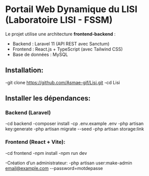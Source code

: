 # Portail Web Dynamique du LISI (Laboratoire LISI - FSSM)
Le projet utilise une architecture **frontend-backend** :
- Backend : Laravel 11 (API REST avec Sanctum)
- Frontend : React.js + TypeScript (avec Tailwind CSS)
- Base de données : MySQL

## Installation:
-git clone https://github.com/Asmae-gif/Lisi.git
-cd Lisi

## Installer les dépendances:
### Backend (Laravel)
-cd backend
-composer install
-cp .env.example .env
-php artisan key:generate
-php artisan migrate --seed
-php artisan storage:link

### Frontend (React + Vite): 
-cd frontend
-npm install
-npm run dev


-Création d’un administrateur:
-php artisan user:make-admin email@example.com --password=motdepasse
